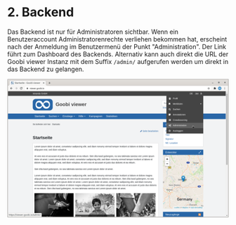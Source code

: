 # 2. Backend

Das Backend ist nur für Administratoren sichtbar. Wenn ein Benutzeraccount Administratorenrechte verliehen bekommen hat, erscheint nach der Anmeldung im Benutzermenü der Punkt "Administration". Der Link führt zum Dashboard des Backends. Alternativ kann auch direkt die URL der Goobi viewer Instanz mit dem Suffix `/admin/` aufgerufen werden um direkt in das Backend zu gelangen.

![Administratoren haben einen zus&#xE4;tzlichen Men&#xFC;punkt zum Betreten des Backends](../../.gitbook/assets/5_de_backend.png)


